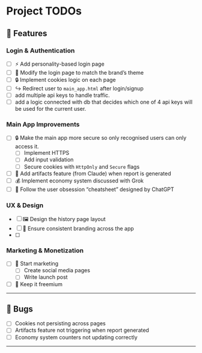 # Project TODOs

## 🚀 Features

### Login & Authentication
- [ ] ⚡ Add personality-based login page
- [ ] 🎨 Modify the login page to match the brand’s theme
- [ ] 🔒 Implement cookies logic on each page
- [ ] ↪️ Redirect user to `main_app.html` after login/signup
- [ ] add multiple api keys to handle traffic.
- [ ] add a logic connected with db that decides which one of 4 api keys will be used for the current user.

### Main App Improvements
- [ ] 🔒 Make the main app more secure so only recognised users can only access it.
  - [ ] Implement HTTPS
  - [ ] Add input validation
  - [ ] Secure cookies with `HttpOnly` and `Secure` flags
- [ ] 📝 Add artifacts feature (from Claude) when report is generated
- [ ] 💰 Implement economy system discussed with Grok
- [ ] 📜 Follow the user obsession “cheatsheet” designed by ChatGPT

### UX & Design
- [ ] 🖼️ Design the history page layout
- [ ] 🎨 Ensure consistent branding across the app
- [ ] 

### Marketing & Monetization
- [ ] 📢 Start marketing
  - [ ] Create social media pages
  - [ ] Write launch post
- [ ] 💎 Keep it freemium

---

## 🐛 Bugs
- [ ] Cookies not persisting across pages
- [ ] Artifacts feature not triggering when report generated
- [ ] Economy system counters not updating correctly

---